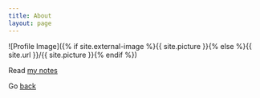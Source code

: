 ```yaml
---
title: About
layout: page
---
```

![Profile Image]({% if site.external-image %}{{ site.picture }}{% else %}{{ site.url }}/{{ site.picture }}{% endif %})

<p>Read <a href="https://nikolayhg.github.io/notes/" target="_blank">my notes</a></p>

<p>Go <a href="../">back</a></p>

